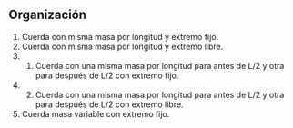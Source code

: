 ## Organización
1. Cuerda con misma masa por longitud y extremo fijo.
2. Cuerda con misma masa por longitud y extremo libre.
3. 1. Cuerda con una misma masa por longitud para antes de L/2 y otra para después de L/2 con extremo fijo.
3. 2. Cuerda con una misma masa por longitud para antes de L/2 y otra para después de L/2 con extremo libre.
4. Cuerda masa variable con extremo fijo.



